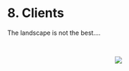 # 8. Clients

The landscape is not the best....

<br/>

<p align="center">
<img src=https://media.giphy.com/media/80TRTlwjyl1Pa/giphy.gif />

</p>